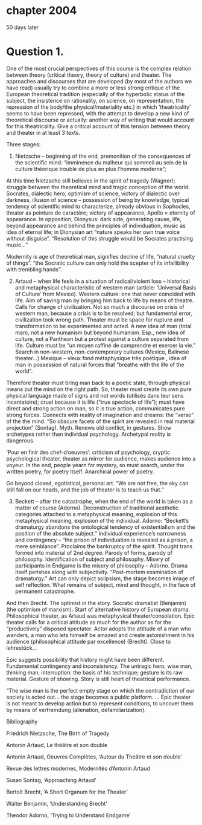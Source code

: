 # chapter 2004

50 days later

# Question 1.

<div class="sidebar">

One of the most crucial perspectives of this course is the complex relation between theory (critical theory, theory of culture) and theater.  The approaches and discourses that are developed (by most of the authors we have read)  usually try to combine a more or less strong critique of the European theoretical tradition (especially of the hyperbolic status of the subject, the insistence on rationality, on science, on  representation, the repression of the body/the physical/materiality  etc.) in which ‘theatricality’ seems to have been repressed, with the attempt to develop a new kind of theoretical discourse or actually: another way of writing that would account for this theatricality.  Give a critical account of this tension between theory and theater in at least 3 texts.  

</div>

Three stages:

1. Nietzsche – beginning of the end, premonition of the consequences of the scientific mind: “imminence du malheur qui sommeil au sein de la culture théorique trouble de plus en plus l’homme moderne”; 

At this time Nietzsche still believes in the spirit of tragedy (Wagner); struggle between the theoretical mind and tragic conception of the world. Socrates, dialectic hero, optimism of science, victory of dialectic over darkness, illusion of science – possession of being by knowledge, typical tendency of scientific mind to characterize, already obvious in Sophocles, theater as peinture de caractère; victory of appearance, Apollo = eternity of appearance. In opposition, Dionysus: dark side, generating cause, life, beyond appearance and behind the principles of individuation, music as idea of eternal life; in Dionysian art “nature speaks her own true voice without disguise”. “Resolution of this struggle would be Socrates practising music...”

Modernity is age of theoretical man, signifies decline of life, “natural cruelty of things”. “the Socratic culture can only hold the scepter of its infallibility with trembling hands”.

2. Artaud – when life feels in a situation of radical/violent loss – historical and metaphysical characteristic of western man (article: ‘Universal Basis of Culture’ from Mexico). Western culture: one that never coincided with life. Aim of saving man by bringing him back to life by means of theatre. Calls for change of civilization. Not so much a discourse on crisis of western man, because a crisis is to be resolved; but fundamental error, civilization took wrong path. Theater must be space for rupture and transformation to be experimented and acted. A new idea of man (total man), not a new humanism but beyond humanism. Esp., new idea of culture, not a Pantheon but a protest against a culture separated from life. Culture must be “un moyen raffiné de comprendre et exercer la vie.” Search in non-western, non-contemporary cultures (Mexico, Balinese theater…) Mexique – vieux fond métaphysique très poétique , idea of man in possession of natural forces that “breathe with the life of the world”.

Therefore theater must bring man back to a poetic state, through physical means put the mind on the right path. So, theater must create its own pure physical language made of signs and not words (utilisés dans leur sens incantatoire); cruel because it is life (“true spectacle of life”); must have direct and strong action on man, so it is true action, communicates pure strong forces. Connects with reality of imagination and dreams: the “verso” of the the mind. “So obscure facets of the spirit are revealed in real material projection” (Sontag). Myth. Renews old conflict, in gestures. Show archetypes rather than individual psychology. Archetypal reality is dangerous.

‘Pour en finir des chef-d’oeuvres’: criticism of psychology, cryptic psychological theater, theater as mirror for audience, makes audience into a voyeur. In the end, people yearn for mystery, so must search, under the written poetry, for poetry itself. Anarchical power of poetry.

Go beyond closed, egotistical, personal art. “We are not free, the sky can still fall on our heads, and the job of theater is to teach us that.”


3. Beckett – after the catastrophe, when the end of the world is taken as a matter of course (Adorno). Deconstruction of traditional aesthetic categories attached to a metaphysical meaning, explosion of this metaphysical meaning, explosion of the individual. Adorno: “Beckett’s dramaturgy abandons the ontological tendency of existentialism and the position of the absolute subject.” Individual experience’s narrowness and contingency – “the prison of individuation is revealed as a prison, a mere semblance”. Proclaims the bankruptcy of the spirit. Thought trans formed into material of 2nd degree. Parody of forms, parody of philosophy. Identification of subject and philosophy. Misery of participants in Endgame is the misery of philosophy – Adorno. Drama itself perishes along with subjectivity.  “Post-mortem examination of dramaturgy.” Art can only depict solipsism, the stage becomes image of self reflection. What remains of subject, mind and thought, in the face of permanent catastrophe.

And then Brecht. The optimist in the story. Socratic dramatist (Benjamin) (the optimism of marxism). Start of alternative history of European drama. Philosophical theater, as Artaud was metaphysical theater/consolation. Epic theater calls for a critical attitude as much for the author as for the “productively” disposed spectator. Actor adopts the attitude of a man who wanders, a man who lets himself be amazed and create astonishment in his audience (philosophical attitude par excellence) (Brecht). Close to lehrestück… 

Epic suggests possibility that history might have been different. Fundamental contingency and inconsistency. The untragic hero, wise man, thinking man, interruption: the basis of his technique; gesture is its raw material. Gesture of showing. Story is still heart of theatrical performance. 

“The wise man is the perfect empty stage on which the contradiction of our society is acted out… the stage becomes a public platform. … Epic theater is not meant to develop action but to represent conditions, to uncover them by means of verfremdung (alienation, defamiliarization).



Bibliography

Friedrich Nietzsche, The Birth of Tragedy

Antonin Artaud, Le théâtre et son double

Antonin Artaud, Oeuvres Complètes, ‘Autour du Théâtre et son double’

Revue des lettres modernes, Modernités d’Antonin Artaud

Susan Sontag, ‘Approaching Artaud’

Bertolt Brecht, ‘A Short Organum for the Theater’

Walter Benjamin, ‘Understanding Brecht’

Theodor Adorno, ‘Trying to Understand Endgame’

